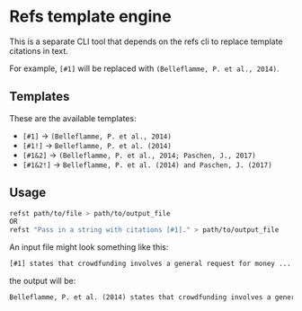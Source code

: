 # Refs template engine

This is a separate CLI tool that depends on the refs cli to replace template citations in text.

For example, `[#1]` will be replaced with `(Belleflamme, P. et al., 2014)`.

## Templates

These are the available templates:

- `[#1]` -> `(Belleflamme, P. et al., 2014)` <!--Matching refs command: `refs short -t par -m 1`-->
- `[#1!]` -> `Belleflamme, P. et al. (2014)` <!--Matching refs command: `refs short -m 1` or `refs short -t def -m 1`-->
- `[#1&2]` -> `(Belleflamme, P. et al., 2014; Paschen, J., 2017)` <!--Matching refs command: `refs short -t par -m 1,2`-->
- `[#1&2!]` -> `Belleflamme, P. et al. (2014) and Paschen, J. (2017)` <!--Matching refs command: `refs short -m 1,2`-->

## Usage

```bash
refst path/to/file > path/to/output_file
OR
refst "Pass in a string with citations [#1]." > path/to/output_file
```

An input file might look something like this:

```txt
[#1] states that crowdfunding involves a general request for money ...
```

the output will be:

```txt
Belleflamme, P. et al. (2014) states that crowdfunding involves a general request for money ... 
```
